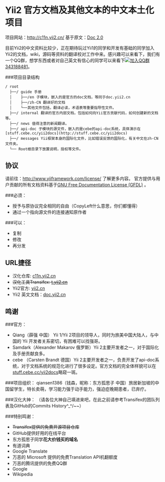Yii2 官方文档及其他文本的中文本土化项目 
==============
项目网站：http://c11n.yii2.cn/ 基于原文：[Doc 2.0](http://www.yiiframework.com/doc-2.0/index.html)

目前Yii2的中文资料比较少，正在期待玩过Yii1的同学和开发有基础的同学加入Yii2的文档，wiki，源码等资料的翻译校对工作中来。感兴趣可以来看下，我们有一个QQ群，想学东西或者对自己英文有信心的同学可以来看下[![加入QQ群](http://pub.idqqimg.com/wpa/images/group.png)343188481](http://url.cn/SIMfwO)。

###项目目录结构
```
/ root
  ├──/ guide 手册
  │    ├──/en 子模块，嵌入的是官方的doc文档，等同于doc.yii2.cn
  │    ├──/zh-CN 翻译好的文档
  │    └──其他文件包括，翻译必读，术语表等重要指导性文件。
  ├──/ internal 翻译的官方内部文档，包括如何向Yii官方贡献代码，如何创建新的文档等。
  ├──/ news 值得注意的新闻翻译。
  ├──/ api-doc 子模块的源文件，嵌入的是cebe的api-doc系统，具体演示在[stuff.cebe.cc/yii2docs](http://stuff.cebe.cc/yii2docs)
  ├──/ messages Yii框架本身的国际化文件，比如错误反馈的国际化，有关中文在zh-CN文件夹。
  └── Root根目录下放置说明，授权等文件。
```

协议
--------

请前往：http://www.yiiframework.com/license/ 了解更多内容。
官方提供与用户贡献的所有文档资料基于[GNU Free Documentation License (GFDL)](http://www.gnu.org/copyleft/fdl.html) 。

###必须：

* 授予与原协议完全相同的自由（CopyLeft什么意思，你们都懂得）
* 通过一个指向源文件的连接通知原作者

###可以：

* 复制
* 修改
* 再分发


URL捷径
--------

* 汉化仓库: [c11n.yii2.cn](http://c11n.yii2.cn)
* ~~汉化工具Transifex: [t.yii2.cn](http://t.yii2.cn)~~
* Yii2官方: [yii2.cn](http://yii2.cn)
* Yii2 英文文档：[doc.yii2.cn](http://doc.yii2.cn)

鸣谢
--------

###官方：
* Qiang（薛强 中国） Yii 1/Yii 2项目的领导人，同时为旅美中国大陆人，与中国的 Yii 开发者关系密切，有困难可以找强哥。
* Samdark（Alexander Makarov 俄罗斯）Yii 2主要开发者之一，对于国际化及手册贡献良多。
* cebe （Carsten Brandt 德国）Yii 2主要开发者之一，负责开发了api-doc系统，对于文档系统的规范化进行了很多设定。官方文档的完全体样貌可以在[stuff.cebe.cc/yii2docs](http://stuff.cebe.cc/yii2docs)略窥一斑。

###项目组织：
qiansen1386（钱森，昵称：东方孤思子 中国）旅居新加坡的中国留学生，特长卖萌，学习能力强于动手能力，强迫症晚期患者，已弃疗。

###汉化大神：
（请各位大神自己填进来吧，在此之前请参考Transifex的团队列表及GitHub的Commits History\^_^/~~）

###特别鸣谢：
* ~~Transifex提供的免费开源项目仓库~~
* GitHub提供好用的在线平台
* 东方孤思子同学**花大价钱买的域名**
* 有道词典
* Google Translate
* 万恶的 Microsoft 提供的免费Translation API机翻额度
* 万恶的腾讯提供的免费QQ群
* Google
* Wikipedia

